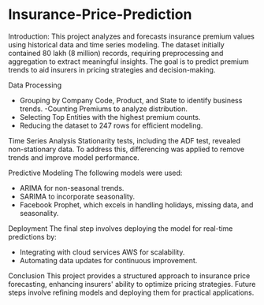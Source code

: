 # Insurance-Price-Prediction
Introduction:
This project analyzes and forecasts insurance premium values using historical data and time series modeling. The dataset initially contained 80 lakh (8 million) records, requiring preprocessing and aggregation to extract meaningful insights. The goal is to predict premium trends to aid insurers in pricing strategies and decision-making.

 Data Processing
- Grouping by Company Code, Product, and State to identify business trends.
-Counting Premiums to analyze distribution.
- Selecting Top Entities with the highest premium counts.
- Reducing the dataset to 247 rows for efficient modeling.

Time Series Analysis
Stationarity tests, including the ADF test, revealed non-stationary data. To address this, differencing was applied to remove trends and improve model performance.

Predictive Modeling
The following models were used:
- ARIMA for non-seasonal trends.
- SARIMA to incorporate seasonality.
- Facebook Prophet, which excels in handling holidays, missing data, and seasonality.

 Deployment
The final step involves deploying the model for real-time predictions by:
- Integrating with cloud services AWS for scalability.
- Automating data updates for continuous improvement.

Conclusion
This project provides a structured approach to insurance price forecasting, enhancing insurers' ability to optimize pricing strategies. Future steps involve refining models and deploying them for practical applications.
